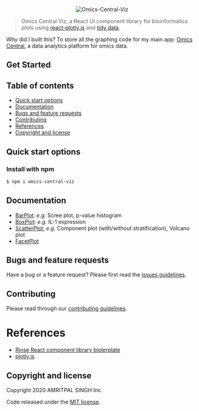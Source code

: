 <p align="center">
	<img src="https://github.com/singha53/omics-central-viz/blob/master/public/logo.png" width={400} alt="Omics-Central-Viz" />
</p>

> Omics Central Viz, a React UI component library for bioinformatics plots using [react-plotly.js](https://github.com/plotly/react-plotly.js/) and [tidy data](https://r4ds.had.co.nz/tidy-data.html).

Why did I built this? To store all the graphing code for my main app: [Omics Central](https://omicscentral.com/), a data analytics platform for omics data.

## Get Started

## Table of contents

* [Quick start options](#quick-start-options)
* [Documentation](#documentation)
* [Bugs and feature requests](#bugs-and-feature-requests)
* [Contributing](#contributing)
* [References](#ref)
* [Copyright and license](#copyright-and-license)

## Quick start options

### Install with npm

```bash
$ npm i omics-central-viz
```

## Documentation
* [BarPlot](): *e.g.* Scree plot, p-value histogram
* [BoxPlot](): *e.g.* IL-1 expression
* [ScatterPlot](); *e.g.* Component plot (with/without stratification), Volcano plot
* [FacetPlot]()


## Bugs and feature requests

Have a bug or a feature request? Please first read the [issues guidelines](https://github.com/singha53/omics-central-viz/blob/master/.github/ISSUE_TEMPLATE.md).

## Contributing

Please read through our [contributing guidelines](https://github.com/singha53/omics-central-viz/blob/master/CONTRIBUTING.md). 

# References
* [Rinse React component library biolerplate](https://itnext.io/how-to-write-your-own-reusable-react-component-library-a57dc7c9a210)
* [plotly.js](https://github.com/plotly/plotly.js)

## Copyright and license

Copyright 2020 AMRITPAL SINGH Inc.

Code released under the [MIT license](https://github.com/singha53/omics-central-viz/blob/master/LICENSE).
